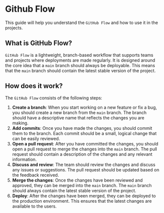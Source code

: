 # Github Flow

This guide will help you understand the `GitHub Flow` and how to use it in the projects.

## What is GitHub Flow?
`GitHub Flow` is a lightweight, branch-based workflow that supports teams and projects where deployments are made regularly. It is designed around the core idea that a `main` branch should always be deployable. This means that the `main` branch should contain the latest stable version of the project.

## How does it work?
The `GitHub Flow` consists of the following steps:
1. **Create a branch**: When you start working on a new feature or fix a bug, you should create a new branch from the `main` branch. The branch should have a descriptive name that reflects the changes you are making.
2. **Add commits**: Once you have made the changes, you should commit them to the branch. Each commit should be a small, logical change that can be easily reviewed.
3. **Open a pull request**: After you have committed the changes, you should open a pull request to merge the changes into the `main` branch. The pull request should contain a description of the changes and any relevant information.
4. **Discuss and review**: The team should review the changes and discuss any issues or suggestions. The pull request should be updated based on the feedback received.
5. **Merge the changes**: Once the changes have been reviewed and approved, they can be merged into the `main` branch. The `main` branch should always contain the latest stable version of the project.
6. **Deploy**: After the changes have been merged, they can be deployed to the production environment. This ensures that the latest changes are available to the users.
